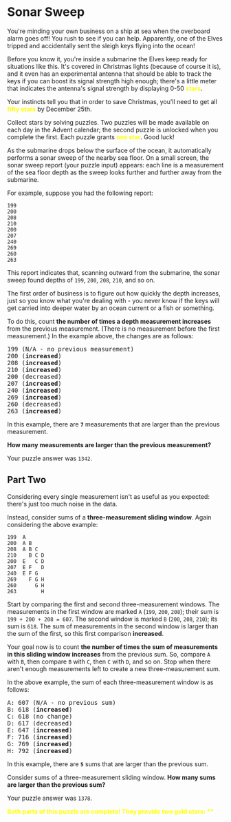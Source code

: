 # Sonar Sweep
You're minding your own business on a ship at sea when the overboard alarm goes off! You rush to see if you can help. 
Apparently, one of the Elves tripped and accidentally sent the sleigh keys flying into the ocean!

Before you know it, you're inside a submarine the Elves keep ready for situations like this. It's covered in 
Christmas lights (because of course it is), and it even has an experimental antenna that should be able to track 
the keys if you can boost its signal strength high enough; there's a little meter that indicates the antenna's 
signal strength by displaying 0-50 <span style="color:yellow">**stars**</span>.

Your instincts tell you that in order to save Christmas, you'll need to get 
all <span style="color:yellow">**fifty stars**</span> by December 25th.

Collect stars by solving puzzles. Two puzzles will be made available on each day in the Advent calendar; 
the second puzzle is unlocked when you complete the first. Each puzzle grants 
<span style="color:yellow">**one star**</span>. Good luck!

As the submarine drops below the surface of the ocean, it automatically performs a sonar sweep of the nearby sea floor. 
On a small screen, the sonar sweep report (your puzzle input) appears: each line is a measurement of the 
sea floor depth as the sweep looks further and further away from the submarine.

For example, suppose you had the following report:

```
199
200
208
210
200
207
240
269
260
263
```

This report indicates that, scanning outward from the submarine, the sonar sweep found depths of 
`199`, `200`, `208`, `210`, and so on.

The first order of business is to figure out how quickly the depth increases, just so you know what you're 
dealing with - you never know if the keys will get carried into deeper water by an ocean current or a fish or something.

To do this, count **the number of times a depth measurement increases** from the previous measurement. 
(There is no measurement before the first measurement.) In the example above, the changes are as follows:

<pre>
199 (N/A - no previous measurement)
200 (<b>increased</b>)
208 (<b>increased</b>)
210 (<b>increased</b>)
200 (decreased)
207 (<b>increased</b>)
240 (<b>increased</b>)
269 (<b>increased</b>)
260 (decreased)
263 (<b>increased</b>)
</pre>

In this example, there are **`7`** measurements that are larger than the previous measurement.

**How many measurements are larger than the previous measurement?**

Your puzzle answer was `1342`.

## Part Two 

Considering every single measurement isn't as useful as you expected: there's just too much noise in the data.

Instead, consider sums of a **three-measurement sliding window**. Again considering the above example:

```
199  A      
200  A B    
208  A B C  
210    B C D
200  E   C D
207  E F   D
240  E F G  
269    F G H
260      G H
263        H
```

Start by comparing the first and second three-measurement windows. The measurements in the first window are marked 
`A` (`199`, `200`, `208`); their sum is `199 + 200 + 208 = 607`. The second window is marked `B` (`200`, `208`, `210`); 
its sum is `618`. The sum of measurements in the second window is larger than the sum of the first, 
so this first comparison **increased**.

Your goal now is to count **the number of times the sum of measurements in this sliding window increases** from 
the previous sum. So, compare `A` with `B`, then compare `B` with `C`, then `C` with `D`, and so on. Stop when there 
aren't enough measurements left to create a new three-measurement sum.

In the above example, the sum of each three-measurement window is as follows:

<pre>
A: 607 (N/A - no previous sum)
B: 618 (<b>increased</b>)
C: 618 (no change)
D: 617 (decreased)
E: 647 (<b>increased</b>)
F: 716 (<b>increased</b>)
G: 769 (<b>increased</b>)
H: 792 (<b>increased</b>)
</pre>

In this example, there are **`5`** sums that are larger than the previous sum.

Consider sums of a three-measurement sliding window. **How many sums are larger than the previous sum?**

Your puzzle answer was `1378`.

**<span style="color:yellow">Both parts of this puzzle are complete! They provide two gold stars: \*\*</span>**